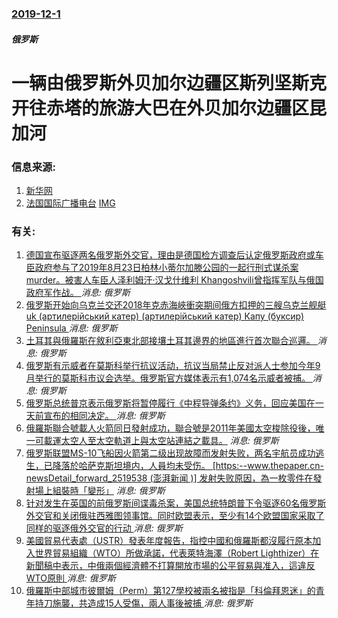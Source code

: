 ### [2019-12-1](/news/2019/12/1/index.md)

##### 俄罗斯
#  一辆由俄罗斯外贝加尔边疆区斯列坚斯克开往赤塔的旅游大巴在外贝加尔边疆区昆加河 




### 信息来源:

1. [新华网](http://www.xinhuanet.com/world/2019-12/01/c_1125295348.htm)
2. [法国国际广播电台](http://www.rfi.fr/cn/contenu/20191201-%E4%BF%84%E7%BD%97%E6%96%AF%E5%B7%B4%E5%A3%AB%E7%88%86%E8%83%8E%E5%9D%A0%E6%A1%A5-19%E6%AD%BB21%E4%BC%A4) [IMG](http://scd.cn.rfi.fr/sites/chinese.filesrfi/images/afp/int0015b.191201223501.jpg)

### 有关:

1. [ 德国宣布驱逐两名俄罗斯外交官，理由是德国检方调查后认定俄罗斯政府或车臣政府参与了2019年8月23日柏林小蒂尔加滕公园的一起行刑式谋杀案 murder。被害人车臣人泽利姆汗·汉戈什维利 Khangoshvili曾指挥军队与俄国政府军作战。 ](/zh/news/2019/12/4/德国宣布驱逐两名俄罗斯外交官-理由是德国检方调查后认定俄罗斯政府或车臣政府参与了2019年8月23日柏林小蒂尔加滕公园.md) _消息: 俄罗斯_
2. [ 俄罗斯开始向乌克兰交还2018年克赤海峽衝突期间俄方扣押的三艘乌克兰舰艇uk (артилерійський катер) (артилерійський катер) Капу (буксир) Peninsula ](/zh/news/2019/11/17/俄罗斯开始向乌克兰交还2018年克赤海峽衝突期间俄方扣押的三艘乌克兰舰艇uk-артилерійський-кате.md) _消息: 俄罗斯_
3. [土耳其與俄羅斯在敘利亞東北部接壤土耳其邊界的地區進行首次聯合巡邏。 ](/zh/news/2019/11/1/土耳其與俄羅斯在敘利亞東北部接壤土耳其邊界的地區進行首次聯合巡邏.md) _消息: 俄罗斯_
4. [俄罗斯有示威者在莫斯科举行抗议活动，抗议当局禁止反对派人士参加今年9月举行的莫斯科市议会选举。俄罗斯官方媒体表示有1,074名示威者被捕。 ](/zh/news/2019/07/27/俄罗斯有示威者在莫斯科举行抗议活动-抗议当局禁止反对派人士参加今年9月举行的莫斯科市议会选举-俄罗斯官方媒体表示有10.md) _消息: 俄罗斯_
5. [俄罗斯总统普京表示俄罗斯将暂停履行《中程导弹条约》义务，回应美国在一天前宣布的相同决定。 ](/zh/news/2019/02/2/俄罗斯总统普京表示俄罗斯将暂停履行-中程导弹条约-义务-回应美国在一天前宣布的相同决定.md) _消息: 俄罗斯_
6. [俄羅斯聯合號載人火箭同日發射成功，聯合號是2011年美國太空梭除役後，唯一可載運太空人至太空軌道上與太空站連結之載具。](/zh/news/2018/12/3/俄羅斯聯合號載人火箭同日發射成功-聯合號是2011年美國太空梭除役後-唯一可載運太空人至太空軌道上與太空站連結之載具.md) _消息: 俄罗斯_
7. [俄罗斯联盟MS-10飞船因火箭第二级出现故障而发射失败，两名宇航员成功逃生，已降落於哈萨克斯坦境内，人員均未受伤。 [https:--www.thepaper.cn-newsDetail_forward_2519538 (澎湃新闻 )] 发射失败原因，為一枚零件在發射場上組裝時「變形」](/zh/news/2018/10/11/俄罗斯联盟MS-10飞船因火箭第二级出现故障而发射失败-两名宇航员成功逃生-已降落於哈萨克斯坦境内-人員均未受伤-h.md) _消息: 俄罗斯_
8. [针对发生在英国的前俄罗斯间谍毒杀案，美国总统特朗普下令驱逐60名俄罗斯外交官和关闭俄驻西雅图领事馆。同时欧盟表示，至少有14个欧盟国家采取了同样的驱逐俄外交官的行动 ](/zh/news/2018/03/26/针对发生在英国的前俄罗斯间谍毒杀案-美国总统特朗普下令驱逐60名俄罗斯外交官和关闭俄驻西雅图领事馆-同时欧盟表示-至少有.md) _消息: 俄罗斯_
9. [美國貿易代表處（USTR）發表年度報告，指控中國和俄羅斯都沒履行原本加入世界貿易組織（WTO）所做承諾，代表萊特海澤（Robert Lighthizer）在新聞稿中表示，中俄兩個經濟體不打算開放市場的公平貿易與准入，這違反WTO原則 ](/zh/news/2018/01/19/美國貿易代表處-USTR-發表年度報告-指控中國和俄羅斯都沒履行原本加入世界貿易組織-WTO-所做承諾-代表萊特海澤-R.md) _消息: 俄罗斯_
10. [俄羅斯中部城市彼爾姆（Perm）第127學校被兩名被指是「科倫拜恩迷」的青年持刀施襲，共造成15人受傷，兩人事後被捕 ](/zh/news/2018/01/15/俄羅斯中部城市彼爾姆-Perm-第127學校被兩名被指是-科倫拜恩迷-的青年持刀施襲-共造成15人受傷-兩人事後被捕.md) _消息: 俄罗斯_
